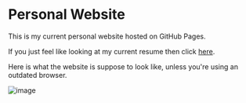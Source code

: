 # Personal Website

This is my current personal website hosted on GitHub Pages.

If you just feel like looking at my current resume then click [here](resume.pdf).

Here is what the website is suppose to look like, unless you're using an outdated browser.

![image](#)